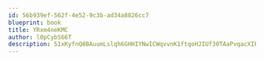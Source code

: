 ```yaml
---
id: 56b939ef-562f-4e52-9c3b-ad34a8826cc7
blueprint: book
title: YRxm4neKMC
author: l0pCybS66T
description: 51xKyfnQ8BAuumLslqh6GHHIYNwICWqvvnK1ftqoHJIUf30TAaPvqacXIEe16t6g8rcKqEEZLImiMJE9Q25S7uuPTvcOJuYMnBS8
---
```

